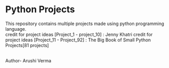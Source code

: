 # Python Projects
This repository contains multiple projects made using python programming language.
<br>
credit for project ideas [Project_1 - project_10] : Jenny Khatri
credit for project ideas [Project_11 - Project_92] : The Big Book of Small Python Projects[81 projects]



<br>
Author- Arushi Verma  
